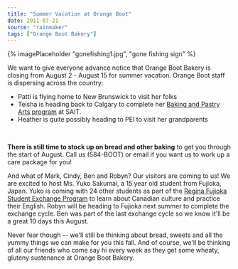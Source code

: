 ```yaml
---
title: "Summer Vacation at Orange Boot"
date: 2011-07-21
source: "rainmaker"
tags: ["Orange Boot Bakery"]
---
```


{% imagePlaceholder "gonefishing1.jpg", "gone fishing sign" %}

We want to give everyone advance notice that Orange Boot Bakery is closing from August 2 - August 15 for summer vacation. Orange Boot staff is dispersing across the country: 

- Patti is flying home to New Brunswick to visit her folks
- Teisha is heading back to Calgary to complete her [Baking and Pastry Arts program](http://sait.ca/pages/cometosait/academic/diplomas/abpa.shtml) at SAIT.
- Heather is quite possibly heading to PEI to visit her grandparents

 

**There is still time to stock up on bread and other baking** to get you through the start of August. Call us (584-BOOT) or email if you want us to work up a care package for you!

And what of Mark, Cindy, Ben and Robyn? Our visitors are coming to us! We are excited to host Ms. Yuko Sakumai, a 15 year old student from Fujioka, Japan. Yuko is coming with 24 other students as part of the [Regina Fujioka Student Exchange Program](http://rfsep.ca/) to learn about Canadian culture and practice their English. Robyn will be heading to Fujioka next summer to complete the exchange cycle. Ben was part of the last exchange cycle so we know it'll be a great 10 days this August.

Never fear though -- we'll still be thinking about bread, sweets and all the yummy things we can make for you this fall. And of course, we'll be thinking of all our friends who come say hi every week as they get some wheaty, gluteny sustenance at Orange Boot Bakery.

